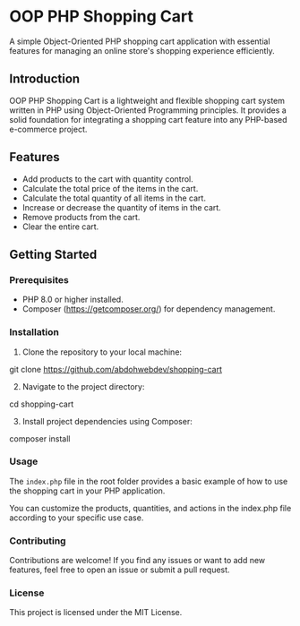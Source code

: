 # OOP PHP Shopping Cart

A simple Object-Oriented PHP shopping cart application with essential features for managing an online store's shopping experience efficiently.

## Introduction

OOP PHP Shopping Cart is a lightweight and flexible shopping cart system written in PHP using Object-Oriented Programming principles. It provides a solid foundation for integrating a shopping cart feature into any PHP-based e-commerce project.

## Features

- Add products to the cart with quantity control.
- Calculate the total price of the items in the cart.
- Calculate the total quantity of all items in the cart.
- Increase or decrease the quantity of items in the cart.
- Remove products from the cart.
- Clear the entire cart.

## Getting Started

### Prerequisites

- PHP 8.0 or higher installed.
- Composer (https://getcomposer.org/) for dependency management.

### Installation

1. Clone the repository to your local machine:

git clone https://github.com/abdohwebdev/shopping-cart

2. Navigate to the project directory:

cd shopping-cart

3. Install project dependencies using Composer:

composer install

### Usage

The `index.php` file in the root folder provides a basic example of how to use the shopping cart in your PHP application.

You can customize the products, quantities, and actions in the index.php file according to your specific use case.

### Contributing

Contributions are welcome! If you find any issues or want to add new features, feel free to open an issue or submit a pull request.

### License

This project is licensed under the MIT License.
